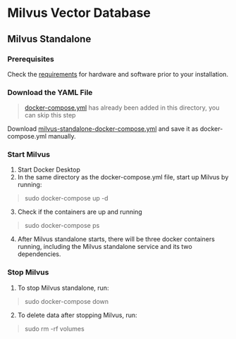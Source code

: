 # Milvus Vector Database
## Milvus Standalone
### Prerequisites
Check the [requirements](https://milvus.io/docs/v2.1.x/prerequisite-docker.md) for hardware and software prior to your installation.
### Download the YAML File 
> [docker-compose.yml](./docker-compose.yml) has already been added in this directory, you can skip this step

Download [milvus-standalone-docker-compose.yml](./docker-compose.yml) and save it as docker-compose.yml manually.
### Start Milvus
1. Start Docker Desktop
2. In the same directory as the docker-compose.yml file, start up Milvus by running:
> sudo docker-compose up -d
3. Check if the containers are up and running
> sudo docker-compose ps
4. After Milvus standalone starts, there will be three docker containers running, including the Milvus standalone service and its two dependencies.
### Stop Milvus
1. To stop Milvus standalone, run:
> sudo docker-compose down
2. To delete data after stopping Milvus, run:
> sudo rm -rf  volumes






